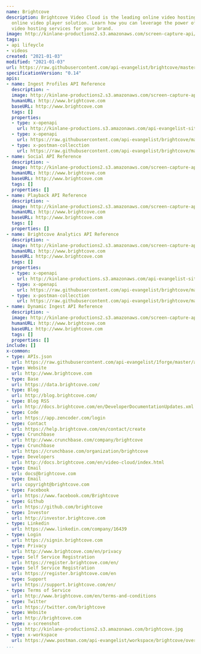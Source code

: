 ```yaml
---
name: Brightcove
description: Brightcove Video Cloud is the leading online video hosting platform and
  online video player solution. Learn how you can leverage the power of Brightcove's
  video hosting services for your brand.
image: http://kinlane-productions2.s3.amazonaws.com/screen-capture-api/165-brightcove.jpg
tags:
- api lifeycle
- videos
created: "2021-01-03"
modified: "2021-01-03"
url: https://raw.githubusercontent.com/api-evangelist/brightcove/master/apis.json
specificationVersion: "0.14"
apis:
- name: Ingest Profiles API Reference
  description: ~
  image: http://kinlane-productions2.s3.amazonaws.com/screen-capture-api/165-brightcove.jpg
  humanURL: http://www.brightcove.com
  baseURL: http://www.brightcove.com
  tags: []
  properties:
  - type: x-openapi
    url: http://kinlane-productions.s3.amazonaws.com/api-evangelist-site/company/openapis/ingest-profiles-api-reference.json
  - type: x-openapi
    url: https://raw.githubusercontent.com/api-evangelist/brightcove/master/ingest-profiles-api-reference-openapi.json
  - type: x-postman-collecction
    url: https://raw.githubusercontent.com/api-evangelist/brightcove/master/ingest-profiles-api-reference-postman-collection.json
- name: Social API Reference
  description: ~
  image: http://kinlane-productions2.s3.amazonaws.com/screen-capture-api/165-brightcove.jpg
  humanURL: http://www.brightcove.com
  baseURL: http://www.brightcove.com
  tags: []
  properties: []
- name: Playback API Reference
  description: ~
  image: http://kinlane-productions2.s3.amazonaws.com/screen-capture-api/165-brightcove.jpg
  humanURL: http://www.brightcove.com
  baseURL: http://www.brightcove.com
  tags: []
  properties: []
- name: Brightcove Analytics API Reference
  description: ~
  image: http://kinlane-productions2.s3.amazonaws.com/screen-capture-api/165-brightcove.jpg
  humanURL: http://www.brightcove.com
  baseURL: http://www.brightcove.com
  tags: []
  properties:
  - type: x-openapi
    url: http://kinlane-productions.s3.amazonaws.com/api-evangelist-site/company/openapis/brightcove-analytics-api-reference.json
  - type: x-openapi
    url: https://raw.githubusercontent.com/api-evangelist/brightcove/master/brightcove-analytics-api-reference-openapi.json
  - type: x-postman-collecction
    url: https://raw.githubusercontent.com/api-evangelist/brightcove/master/brightcove-analytics-api-reference-postman-collection.json
- name: Dynamic Ingest API Reference
  description: ~
  image: http://kinlane-productions2.s3.amazonaws.com/screen-capture-api/165-brightcove.jpg
  humanURL: http://www.brightcove.com
  baseURL: http://www.brightcove.com
  tags: []
  properties: []
include: []
x-common:
- type: APIs.json
  url: https://raw.githubusercontent.com/api-evangelist/1forge/master/apis.json
- type: Website
  url: http://www.brightcove.com
- type: Base
  url: https://data.brightcove.com/
- type: Blog
  url: http://blog.brightcove.com/
- type: Blog RSS
  url: http://docs.brightcove.com/en/DeveloperDocumentationUpdates.xml
- type: Code
  url: https://app.zencoder.com/login
- type: Contact
  url: https://help.brightcove.com/en/contact/create
- type: Crunchbase
  url: http://www.crunchbase.com/company/brightcove
- type: Crunchbase
  url: https://crunchbase.com/organization/brightcove
- type: Developers
  url: http://docs.brightcove.com/en/video-cloud/index.html
- type: Email
  url: docs@brightcove.com
- type: Email
  url: copyright@brightcove.com
- type: Facebook
  url: https://www.facebook.com/Brightcove
- type: Github
  url: https://github.com/brightcove
- type: Investor
  url: http://investor.brightcove.com
- type: Linkedin
  url: https://www.linkedin.com/company/16439
- type: Login
  url: https://signin.brightcove.com
- type: Privacy
  url: http://www.brightcove.com/en/privacy
- type: Self Service Registration
  url: https://register.brightcove.com/en/
- type: Self Service Registration
  url: https://register.brightcove.com/en
- type: Support
  url: https://support.brightcove.com/en/
- type: Terms of Service
  url: http://www.brightcove.com/en/terms-and-conditions
- type: Twitter
  url: https://twitter.com/brightcove
- type: Website
  url: http://brightcove.com
- type: x-screenshot
  url: http://kinlane-productions2.s3.amazonaws.com/brightcove.jpg
- type: x-workspace
  url: https://www.postman.com/api-evangelist/workspace/brightcove/overview
...
```

